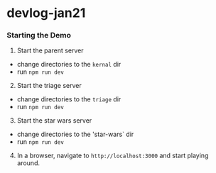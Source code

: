 # devlog-jan21

### Starting the Demo

1. Start the parent server
  - change directories to the `kernal` dir
  - run `npm run dev`
2. Start the triage server
  - change directories to the `triage` dir
  - run `npm run dev`
3. Start the star wars server
  - change directories to the 'star-wars` dir
  - run `npm run dev`
4. In a browser, navigate to `http://localhost:3000` and start playing around.
